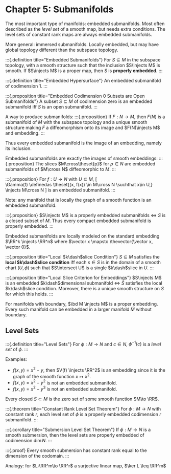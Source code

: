 # Chapter 5: Submanifolds 

The most important type of manifolds: embedded submanifolds.
Most often described as the *level set* of a smooth map, but needs extra conditions.
The level sets of constant rank maps are always embedded submanifolds.

More general: immersed submanifolds.
Locally embedded, but may have global topology different than the subspace topology.

:::{.definition title="Embedded Submanifolds"}
For $S\subseteq M$ in the subspace topology, with a smooth structure such that the inclusion $S\injects M$ is smooth.
If $S\injects M$ is a proper map, then $S$ is **properly embedded**.
:::

:::{.definition title="Embedded Hypersurface"}
An embedded submanifold of codimension 1.
:::


:::{.proposition title="Embedded Codimension 0 Subsets are Open Submanifolds"}
A subset $S\subseteq M$ of codimension zero is an embedded submanifold iff $S$ is an open submanifold.
:::

A way to produce submanifolds:
:::{.proposition}
If $F:N\to M$, then $F(N)$ is a submanifold of $M$ with the subspace topology and a unique smooth structure making $F$ a diffeomorphism onto its image and $F(N)\injects M$ and embedding. 
:::

Thus every embedded submanifold is the image of an embedding, namely its inclusion.

Embedded submanifolds are exactly the images of smooth embeddings:
:::{.proposition}
The slices $M\cross\theset{p}$ for $p\in N$ are embedded submanifolds of $M\cross N$ diffeomorphic to $M$.
:::

:::{.proposition}
For $f:U\to N$ with $U\subseteq M$,
\[  
\Gamma(f) \definedas \theset{(x, f(x)) \in M\cross N \suchthat x\in U,\} \injects M\cross N
\]
is an embedded submanifold.
:::

Note: any manifold that is locally the graph of a smooth function is an embedded submanifold.

:::{.proposition}
$S\injects M$ is a properly embedded submanifolds $\iff$ $S$ is a closed subset of $M$.
Thus every compact embedded submanifold is properly embedded.
:::

Embedded submanifolds are locally modeled on the standard embedding $\RR^k \injects \RR^n$ where $\vector x \mapsto \thevector{\vector x, \vector 0}$.

:::{.proposition title="Local $k\dash$slice Condition"}
$S\subseteq M$ satisfies the **local $k\dash$slice condition** iff each $s\in S$ is in the domain of a smooth chart $(U, \phi)$ such that $S\intersect U$ is a single $k\dash$slice in $U$.
:::

:::{.proposition title="Local Slice Criterion for Embeddings"}
$S\injects M$ is an embedded $k\dash$dimensional submanifold $\iff$ $S$ satisfies the local $k\dash$slice condition.
Moreover, there is a unique smooth structure on $S$ for which this holds.
:::

For manifolds with boundary, $\bd M \injects M$ is a proper embedding.
Every such manifold can be embedded in a larger manifold $\tilde M$ without boundary.

## Level Sets

:::{.definition title="Level Sets"}
For $\phi:M\to N$ and $c\in N$, $\phi^{-1}(c)$ is a *level set* of $\phi$.
:::

Examples:

- $f(x, y) = x^2-y$, then $V(f) \injects \RR^2$ is an embedding since it is the graph of the smooth function $x\mapsto x^2$.
- $f(x, y) = x^2 - y^2$ is not an embedded submanifold.
- $f(x, y) = x^2 - y^3$ is not an embedded submanifold.


Every closed $S\subset M$ is the zero set of some smooth function $M\to \RR$.

:::{.theorem title="Constant Rank Level Set Theorem"}
For $\phi: M\to N$ with constant rank $r$, each level set of $\phi$ is a properly embedded codimension $r$ submanifold.
:::

:::{.corollary title="Submersion Level Set Theorem"}
If $\phi: M\to N$ is a smooth submersion, then the level sets are properly embedded of codimension $\dim N$.
:::

:::{.proof}
Every smooth submersion has constant rank equal to the dimension of the codomain.
:::

Analogy: for $L:\RR^m\to \RR^r$ a surjective linear map, $\ker L \leq \RR^m$ 
